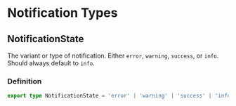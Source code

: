 # Notification Types

## NotificationState

The variant or type of notification. Either `error`, `warning`, `success`, or `info`. Should always default to `info`.

### Definition

```ts
export type NotificationState = 'error' | 'warning' | 'success' | 'info'
```